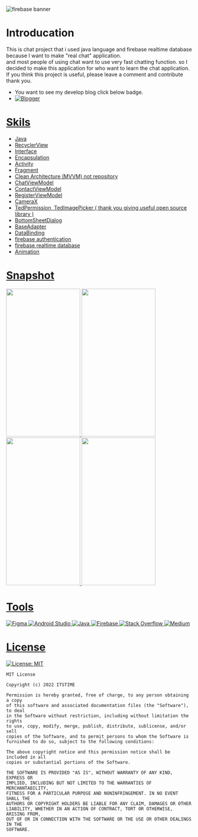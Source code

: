 ![firebase banner](https://user-images.githubusercontent.com/88642524/185963952-ba8f35d9-8c39-4763-87d5-a2b9fbd0c0ae.png)
# Introducation
This is chat project that i used java language and firebase realtime database because I want to make "real chat" application.<br>
and most people of using chat want to use very fast chatting function. so I decided to make this application for who want to learn the chat application.<br>
If you think this project is useful, please leave a comment and contribute thank you.<br>

- You want to see my develop blog click below badge.
- <a href="https://velog.io/@itstime">![Blogger](https://img.shields.io/badge/Blogger-FF5722?style=for-the-badge&logo=blogger&logoColor=white)
# Skils
- Java
- RecyclerView
- Interface
- Encapsulation
- Activity
- Fragment
- Clean Architecture (MVVM) not repository
- ChatViewModel
- ContactViewModel
- RegisterViewModel
- CameraX
- TedPermission, TedImagePicker ( thank you giving useful open source library )
- BottomSheetDialog
- BaseAdapter
- DataBinding
- firebase authentication
- firebase realtime database
- Animation

# Snapshot<br>
<p align="left">
<img src="https://user-images.githubusercontent.com/88642524/185976246-6266fce3-bb05-4861-8392-c024a0b5d2cb.jpg" width="200" height="400"/>
<img src="https://user-images.githubusercontent.com/88642524/185977757-7b8b2d66-c352-4f18-8727-6d9b885127bf.jpg" width="200" height="400"/>
<img src="https://user-images.githubusercontent.com/88642524/185977895-58e401dd-d2a9-4c0d-9eac-3aa29d93a9b8.jpg" width="200" height="400"/>
<img src="https://user-images.githubusercontent.com/88642524/185977958-502f4def-1e04-4647-8f21-d6852defcfd9.jpg" width="200" height="400"/>
</p>

# Tools
![Figma](https://img.shields.io/badge/figma-%23F24E1E.svg?style=for-the-badge&logo=figma&logoColor=white)
![Android Studio](https://img.shields.io/badge/Android%20Studio-3DDC84.svg?style=for-the-badge&logo=android-studio&logoColor=white)
![Java](https://img.shields.io/badge/java-%23ED8B00.svg?style=for-the-badge&logo=java&logoColor=white)
![Firebase](https://img.shields.io/badge/Firebase-039BE5?style=for-the-badge&logo=Firebase&logoColor=white)
![Stack Overflow](https://img.shields.io/badge/-Stackoverflow-FE7A16?style=for-the-badge&logo=stack-overflow&logoColor=white)
![Medium](https://img.shields.io/badge/Medium-12100E?style=for-the-badge&logo=medium&logoColor=white)
# License
[![License: MIT](https://img.shields.io/badge/License-MIT-yellow.svg)](https://opensource.org/licenses/MIT)
```
MIT License

Copyright (c) 2022 ITSTIME

Permission is hereby granted, free of charge, to any person obtaining a copy
of this software and associated documentation files (the "Software"), to deal
in the Software without restriction, including without limitation the rights
to use, copy, modify, merge, publish, distribute, sublicense, and/or sell
copies of the Software, and to permit persons to whom the Software is
furnished to do so, subject to the following conditions:

The above copyright notice and this permission notice shall be included in all
copies or substantial portions of the Software.

THE SOFTWARE IS PROVIDED "AS IS", WITHOUT WARRANTY OF ANY KIND, EXPRESS OR
IMPLIED, INCLUDING BUT NOT LIMITED TO THE WARRANTIES OF MERCHANTABILITY,
FITNESS FOR A PARTICULAR PURPOSE AND NONINFRINGEMENT. IN NO EVENT SHALL THE
AUTHORS OR COPYRIGHT HOLDERS BE LIABLE FOR ANY CLAIM, DAMAGES OR OTHER
LIABILITY, WHETHER IN AN ACTION OF CONTRACT, TORT OR OTHERWISE, ARISING FROM,
OUT OF OR IN CONNECTION WITH THE SOFTWARE OR THE USE OR OTHER DEALINGS IN THE
SOFTWARE.
```
